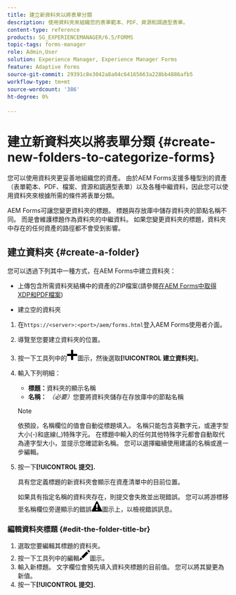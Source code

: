 ```yaml
---
title: 建立新資料夾以將表單分類
description: 使用資料夾來組織您的表單範本、PDF、資源和調適型表單。
content-type: reference
products: SG_EXPERIENCEMANAGER/6.5/FORMS
topic-tags: forms-manager
role: Admin,User
solution: Experience Manager, Experience Manager Forms
feature: Adaptive Forms
source-git-commit: 29391c8e3042a8a04c64165663a228bb4886afb5
workflow-type: tm+mt
source-wordcount: '386'
ht-degree: 0%

---
```


# 建立新資料夾以將表單分類 {#create-new-folders-to-categorize-forms}

您可以使用資料夾更妥善地組織您的資產。 由於AEM Forms支援多種型別的資產（表單範本、PDF、檔案、資源和調適型表單）以及各種中繼資料，因此您可以使用資料夾來根據所需的條件將表單分類。

AEM Forms可讓您變更資料夾的標題。 標題與存放庫中儲存資料夾的節點名稱不同。 而是會維護標題作為資料夾的中繼資料。 如果您變更資料夾的標題，資料夾中存在的任何資產的路徑都不會受到影響。

## 建立資料夾 {#create-a-folder}

您可以透過下列其中一種方式，在AEM Forms中建立資料夾：

* 上傳包含所需資料夾結構中的資產的ZIP檔案(請參閱[在AEM Forms中取得XDP和PDF檔案](/help/forms/using/get-xdp-pdf-documents-aem.md))

* 建立空的資料夾

1. 在`https://<server>:<port>/aem/forms.html`登入AEM Forms使用者介面。
1. 導覽至您要建立資料夾的位置。
1. 按一下工具列中的![aem6forms_add](assets/aem6forms_add.png)圖示，然後選取&#x200B;**[!UICONTROL 建立資料夾]**。

1. 輸入下列明細：

   * **標題：**&#x200B;資料夾的顯示名稱
   * **名稱：** *（必要）*&#x200B;您要將資料夾儲存在存放庫中的節點名稱

   >[!NOTE]
   >
   >依預設，名稱欄位的值會自動從標題填入。 名稱只能包含英數字元，或連字型大小(-)和底線(_)特殊字元。 在標題中輸入的任何其他特殊字元都會自動取代為連字型大小，並提示您確認新名稱。 您可以選擇繼續使用建議的名稱或進一步編輯。

1. 按一下&#x200B;**[!UICONTROL 提交].**

   具有您定義標題的新資料夾會顯示在資產清單中的目前位置。

   如果具有指定名稱的資料夾存在，則提交會失敗並出現錯誤。 您可以將游標移至名稱欄位旁邊顯示的錯誤![aem6forms_error_alert](assets/aem6forms_error_alert.png)圖示上，以檢視錯誤訊息。

### 編輯資料夾標題 {#edit-the-folder-title-br}

1. 選取您要編輯其標題的資料夾。
1. 按一下工具列中的編輯![aem6forms_edit](assets/aem6forms_edit.png)圖示。
1. 輸入新標題。 文字欄位會預先填入資料夾標題的目前值。 您可以將其變更為新值。
1. 按一下&#x200B;**[!UICONTROL 提交].**
